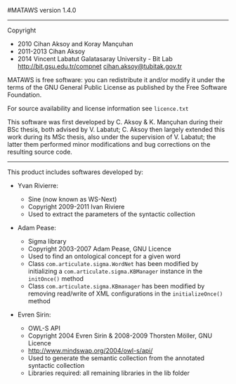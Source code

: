 
#MATAWS version 1.4.0

-----------------------------------------------------------------------

Copyright 
* 2010 Cihan Aksoy and Koray Mançuhan
* 2011-2013 Cihan Aksoy
* 2014 Vincent Labatut
Galatasaray University - Bit Lab
http://bit.gsu.edu.tr/compnet
cihan.aksoy@tubitak.gov.tr

MATAWS is free software: you can redistribute it and/or modify
it under the terms of the GNU General Public License as published by
the Free Software Foundation.

For source availability and license information see `licence.txt`

This software was first developed by C. Aksoy & K. Mançuhan during their BSc thesis, 
both advised by V. Labatut; C. Aksoy then largely extended this work during its MSc thesis,
also under the supervision of V. Labatut; the latter them performed minor modifications and
bug corrections on the resulting source code.

-----------------------------------------------------------------------

This product includes softwares developed by:

  + Yvan Rivierre:
    + Sine (now known as WS-Next)
    + Copyright 2009-2011 Ivan Riviere 
    + Used to extract the parameters of the syntactic collection
    
  + Adam Pease:
    + Sigma library
    + Copyright 2003-2007 Adam Pease, GNU Licence
    + Used to find an ontological concept for a given word
    + Class `com.articulate.sigma.WordNet` has been modified by initializing a `com.articulate.sigma.KBManager` instance in the `initOnce()` method
    + Class `com.articulate.sigma.KBmanager` has been modified by removing read/write of XML configurations in the `initializeOnce()` method	
    
  + Evren Sirin:
    + OWL-S API
    + Copyright 2004 Evren Sirin & 2008-2009 Thorsten Möller, GNU Licence
    + http://www.mindswap.org/2004/owl-s/api/
    + Used to generate the semantic collection from the annotated syntactic collection
    + Libraries required: all remaining libraries in the lib folder


